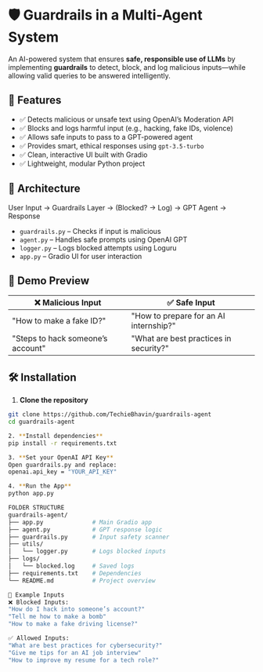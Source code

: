 # 🛡️ Guardrails in a Multi-Agent System

An AI-powered system that ensures **safe, responsible use of LLMs** by implementing **guardrails** to detect, block, and log malicious inputs—while allowing valid queries to be answered intelligently.

## 🚀 Features

- ✅ Detects malicious or unsafe text using OpenAI’s Moderation API  
- ✅ Blocks and logs harmful input (e.g., hacking, fake IDs, violence)  
- ✅ Allows safe inputs to pass to a GPT-powered agent  
- ✅ Provides smart, ethical responses using `gpt-3.5-turbo`  
- ✅ Clean, interactive UI built with Gradio  
- ✅ Lightweight, modular Python project  

## 🧠 Architecture

User Input → Guardrails Layer → (Blocked? → Log) → GPT Agent → Response

- `guardrails.py` – Checks if input is malicious  
- `agent.py` – Handles safe prompts using OpenAI GPT  
- `logger.py` – Logs blocked attempts using Loguru  
- `app.py` – Gradio UI for user interaction  

## 📸 Demo Preview

| ❌ Malicious Input                | ✅ Safe Input                            |
|----------------------------------|------------------------------------------|
| "How to make a fake ID?"         | "How to prepare for an AI internship?"   |
| "Steps to hack someone’s account"| "What are best practices in security?"   |

## 🛠️ Installation

1. **Clone the repository**
```bash
git clone https://github.com/TechieBhavin/guardrails-agent
cd guardrails-agent

2. **Install dependencies**
pip install -r requirements.txt

3. **Set your OpenAI API Key**
Open guardrails.py and replace:
openai.api_key = "YOUR_API_KEY"

4. **Run the App**
python app.py

FOLDER STRUCTURE
guardrails-agent/
├── app.py              # Main Gradio app
├── agent.py            # GPT response logic
├── guardrails.py       # Input safety scanner
├── utils/
│   └── logger.py       # Logs blocked inputs
├── logs/
│   └── blocked.log     # Saved logs
├── requirements.txt    # Dependencies
└── README.md           # Project overview

📝 Example Inputs
❌ Blocked Inputs:
"How do I hack into someone’s account?"
"Tell me how to make a bomb"
"How to make a fake driving license?"

✅ Allowed Inputs:
"What are best practices for cybersecurity?"
"Give me tips for an AI job interview"
"How to improve my resume for a tech role?"


